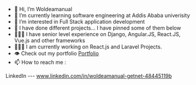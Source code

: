 - 👋 Hi, I’m Woldeamanual
- 🌱 I’m currently learning software engineering at Addis Ababa univerisity
- 👀 I’m interested in Full Stack application development
- 💞️ I have done different projects... I have pinned some of them below
- 👨🏾‍💻 I have senior level experience on Django, Angular.JS, React.JS, Vue.js and other frameworks
- 👨🏾‍💻 I am currently working on React.js and Laravel Projects.
- 👁️ Check out my portfolio [Portfolio](https://woldeamanual-getnet.netlify.app/)
- 📫 How to reach me :

LinkedIn --- www.linkedin.com/in/woldeamanual-getnet-48445119b


<!---
Oaksas/Oaksas is a ✨ special ✨ repository because its `README.md` (this file) appears on your GitHub profile.
You can click the Preview link to take a look at your changes.
--->
